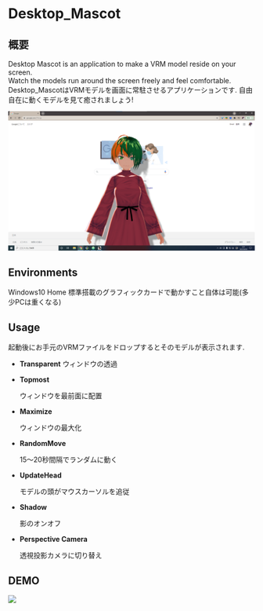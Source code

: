 # Desktop_Mascot
## 概要
Desktop Mascot is an application to make a VRM model reside on your screen.  
Watch the models run around the screen freely and feel comfortable.
Desktop_MascotはVRMモデルを画面に常駐させるアプリケーションです.
自由自在に動くモデルを見て癒されましょう!

![Image](/Sample/Desktop_mascot.png)

## Environments

Windows10 Home
標準搭載のグラフィックカードで動かすこと自体は可能(多少PCは重くなる)

## Usage

起動後にお手元のVRMファイルをドロップするとそのモデルが表示されます.

- **Transparent**
	ウィンドウの透過
- **Topmost**

	ウィンドウを最前面に配置
- **Maximize**

	ウィンドウの最大化
- **RandomMove**

	15～20秒間隔でランダムに動く
- **UpdateHead**

	モデルの頭がマウスカーソルを追従
- **Shadow**

	影のオンオフ
- **Perspective Camera**

	透視投影カメラに切り替え


## DEMO

[![](http://img.youtube.com/vi/SVXGafZQP0A/0.jpg)](http://www.youtube.com/watch?v=SVXGafZQP0A "Desktop Mascot（仮）")
